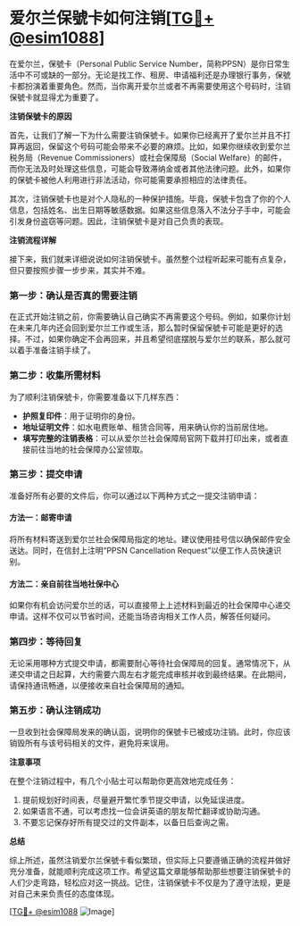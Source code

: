 # 爱尔兰保號卡如何注销[[TG💪+ @esim1088](https://t.me/s/esim1088)]

在爱尔兰，保號卡（Personal Public Service Number，简称PPSN）是你日常生活中不可或缺的一部分。无论是找工作、租房、申请福利还是办理银行事务，保號卡都扮演着重要角色。然而，当你离开爱尔兰或者不再需要使用这个号码时，注销保號卡就显得尤为重要了。

**注销保號卡的原因**

首先，让我们了解一下为什么需要注销保號卡。如果你已经离开了爱尔兰并且不打算再返回，保留这个号码可能会带来不必要的麻烦。比如，如果你继续收到爱尔兰税务局（Revenue Commissioners）或社会保障局（Social Welfare）的邮件，而你无法及时处理这些信息，可能会导致滞纳金或者其他法律问题。此外，如果你的保號卡被他人利用进行非法活动，你可能需要承担相应的法律责任。

其次，注销保號卡也是对个人隐私的一种保护措施。毕竟，保號卡包含了你的个人信息，包括姓名、出生日期等敏感数据。如果这些信息落入不法分子手中，可能会引发身份盗窃等问题。因此，注销保號卡是对自己负责的表现。

**注销流程详解**

接下来，我们就来详细说说如何注销保號卡。虽然整个过程听起来可能有点复杂，但只要按照步骤一步步来，其实并不难。

### 第一步：确认是否真的需要注销

在正式开始注销之前，你需要确认自己确实不再需要这个号码。例如，如果你计划在未来几年内还会回到爱尔兰工作或生活，那么暂时保留保號卡可能是更好的选择。不过，如果你确定不会再回来，并且希望彻底摆脱与爱尔兰的联系，那么就可以着手准备注销手续了。

### 第二步：收集所需材料

为了顺利注销保號卡，你需要准备以下几样东西：

- **护照复印件**：用于证明你的身份。
- **地址证明文件**：如水电费账单、租赁合同等，用来确认你的当前居住地。
- **填写完整的注销表格**：可以从爱尔兰社会保障局官网下载并打印出来，或者直接前往当地的社会保障办公室领取。

### 第三步：提交申请

准备好所有必要的文件后，你可以通过以下两种方式之一提交注销申请：

#### 方法一：邮寄申请

将所有材料寄送到爱尔兰社会保障局指定的地址。建议使用挂号信以确保邮件安全送达。同时，在信封上注明“PPSN Cancellation Request”以便工作人员快速识别。

#### 方法二：亲自前往当地社保中心

如果你有机会访问爱尔兰的话，可以直接带上上述材料到最近的社会保障中心递交申请。这样不仅可以节省时间，还能当场咨询相关工作人员，解答任何疑问。

### 第四步：等待回复

无论采用哪种方式提交申请，都需要耐心等待社会保障局的回复。通常情况下，从递交申请之日起算，大约需要六周左右才能完成审核并收到最终结果。在此期间，请保持通讯畅通，以便接收来自社会保障局的通知。

### 第五步：确认注销成功

一旦收到社会保障局发来的确认函，说明你的保號卡已被成功注销。此时，你应该销毁所有与该号码相关的文件，避免将来误用。

**注意事项**

在整个注销过程中，有几个小贴士可以帮助你更高效地完成任务：

1. 提前规划好时间表，尽量避开繁忙季节提交申请，以免延误进度。
2. 如果语言不通，可以考虑找一位会讲英语的朋友帮忙翻译或协助沟通。
3. 不要忘记保存好所有提交过的文件副本，以备日后查询之需。

**总结**

综上所述，虽然注销爱尔兰保號卡看似繁琐，但实际上只要遵循正确的流程并做好充分准备，就能顺利完成这项工作。希望这篇文章能够帮助那些想要注销保號卡的人们少走弯路，轻松应对这一挑战。记住，注销保號卡不仅是为了遵守法规，更是对自己未来负责任的态度体现。

[[TG💪+ @esim1088](https://t.me/s/esim1088) ![Image](https://i.postimg.cc/4NQfJmqS/Snipaste-2025-05-13-00-14-12.png)]